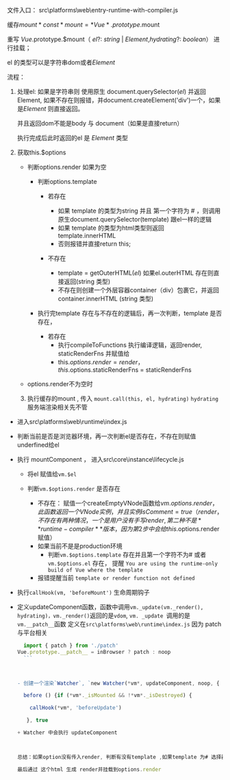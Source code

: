 文件入口： src\platforms\web\entry-runtime-with-compiler.js

缓存$mount  *const* mount = *Vue*.prototype.$mount

重写 *Vue*.prototype.$mount（ *el*?: *string* | *Element*,*hydrating*?: *boolean*） 进行挂载；

el 的类型可以是字符串dom或者*Element*

流程：

1. 处理el: 如果是字符串则 使用原生  document.querySelector(*el*) 并返回Element, 如果不存在则报错，并document.createElement('div')一个，如果是*Element* 则直接返回。

   并且返回dom不能是body 与 document（如果是直接return）

   执行完成后此时返回的el 是 *Element* 类型

2. 获取this.$options 

   - 判断options.render 如果为空 

     - 判断options.template 

       - 若存在
         - 如果 template  的类型为string 并且 第一个字符为 # ，则调用原生document.querySelector(template) 跟el一样的逻辑
         - 如果 template  的类型为html类型则返回 template.innerHTML
         - 否则报错并直接return this;

       - 不存在	
         - template  = getOuterHTML(*el*) 如果el.outerHTML 存在则直接返回(string 类型)
         - 不存在则创建一个外层容器container（div）包裹它，并返回container.innerHTML (string 类型)

     - 执行完template  存在与不存在的逻辑后，再一次判断，template  是否存在，
       - 若存在
         - 执行compileToFunctions 执行编译逻辑，返回render, staticRenderFns 并赋值给 
         -  this.$options.render = render， this.$options.staticRenderFns = staticRenderFns

   - options.render不为空时 

   3. 执行缓存的mount , 传入 `mount.call(this, el, hydrating)`  `hydrating`服务端渲染相关先不管

- 进入src\platforms\web\runtime\index.js 

- 判断当前是否是浏览器环境，再一次判断el是否存在，不存在则赋值underfined给el

- 执行 mountComponent ， 进入src\core\instance\lifecycle.js

  - 将el 赋值给`vm.$el`
  
  - 判断`vm.$options.render` 是否存在
    - 不存在： 赋值一个createEmptyVNode函数给*vm*.$options.render ，此函数返回一个VNode实例，并且实例 isComment = true（render，不存在有两种情况，一个是用户没有手写render,第二种不是**runtime-compiler**版本，因为第2步中会给this.$options.render 赋值）
    - 如果当前不是是production环境
      - 判断`vm.$options.template` 存在并且第一个字符不为#  或者  `vm.$options.el` 存在， 提醒 `You are using the runtime-only build of Vue where the template`
    - 报错提醒当前   `template or render function not defined`
  
- 执行`callHook(vm, 'beforeMount')` 生命周期钩子
  
- 定义updateComponent函数，函数中调用`vm._update(vm._render(), hydrating)，vm._render()`返回的是`vdom`,  `vm. _update `调用的是 `vm.__patch__`函数 定义在`src\platforms\web\runtime\index.js` 因为 patch与平台相关
  
    ```javascript
      import { patch } from './patch'
    Vue.prototype.__patch__ = inBrowser ? patch : noop
      ```

      

  - 创建一个渲染`Watcher`, `new Watcher(*vm*, updateComponent, noop, {

      before () {if (*vm*._isMounted && !*vm*._isDestroyed) {
  
    ​	 callHook(*vm*, 'beforeUpdate')
  
       }, true
  
    + Watcher 中会执行 updateComponent 
  
    
    
    总结：如果option没有传入render, 判断有没有template ,如果template 为# 选择器，则获取document.querySelector(template) 获取对应的html, 如果template 为element节点，则获取  template.innerHTML，如果没有template， 则 获取$mount(el) 传入的el的outerHTML,
    
    最后通过 这个html 生成 render并挂载到options.render